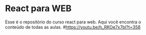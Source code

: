 # React para WEB
Esse é o repositório do curso react para web. Aqui você encontra o conteúdo de todas as aulas.
#https://youtu.be/h_RKOe7x7bI?t=358